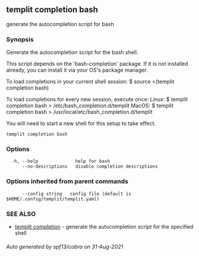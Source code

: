 ## templit completion bash

generate the autocompletion script for bash

### Synopsis


Generate the autocompletion script for the bash shell.

This script depends on the 'bash-completion' package.
If it is not installed already, you can install it via your OS's package manager.

To load completions in your current shell session:
$ source <(templit completion bash)

To load completions for every new session, execute once:
Linux:
  $ templit completion bash > /etc/bash_completion.d/templit
MacOS:
  $ templit completion bash > /usr/local/etc/bash_completion.d/templit

You will need to start a new shell for this setup to take effect.
  

```
templit completion bash
```

### Options

```
  -h, --help              help for bash
      --no-descriptions   disable completion descriptions
```

### Options inherited from parent commands

```
      --config string   config file (default is $HOME/.config/templit/templit.yaml)
```

### SEE ALSO

* [templit completion](templit_completion.md)	 - generate the autocompletion script for the specified shell

###### Auto generated by spf13/cobra on 31-Aug-2021
